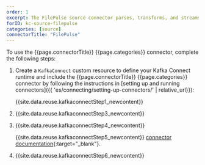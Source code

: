 ```yaml
---
order: 1
excerpt: The FilePulse source connector parses, transforms, and streams files, in any format, into Kafka topics. You can use this connector to read files from a local-filesystem, Amazon S3, Azure Storage, and Google Cloud Storage.
forID: kc-source-filepulse
categories: [source]
connectorTitle: "FilePulse"
---
```


To use the {{page.connectorTitle}} {{page.categories}} connector, complete the following steps:

1. Create a `KafkaConnect` custom resource to define your Kafka Connect runtime and include the {{page.connectorTitle}} {{page.categories}} connector by following the instructions in [setting up and running connectors]({{ 'es/connecting/setting-up-connectors/' | relative_url}}):

   {{site.data.reuse.kafkaconnectStep1_newcontent}}

2. {{site.data.reuse.kafkaconnectStep3_newcontent}}  

3. {{site.data.reuse.kafkaconnectStep4_newcontent}}
   
   {{site.data.reuse.kafkaconnectStep5_newcontent}} [connector documentation](https://streamthoughts.github.io/kafka-connect-file-pulse/){:target="_blank"}.     

      
4. {{site.data.reuse.kafkaconnectStep6_newcontent}}
